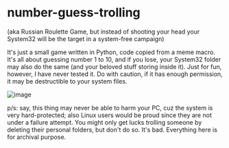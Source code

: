 # number-guess-trolling 
(aka Russian Roulette Game, but instead of shooting your head your System32 will be the target in a system-free campaign)

It's just a small game written in Python, code copied from a meme macro. It's all about guessing number 1 to 10, and if you lose, your System32 folder may also do the same (and your beloved stuff storing inside it). Just for fun, however, I have never tested it. Do with caution, if it has enough permission, it may be destructible to your system files.

![image](https://github.com/Barnacl437/number-guess-trolling/assets/87983017/3701dec1-1337-44a1-a52b-00cbd617b84f)

p/s: say, this thing may never be able to harm your PC, cuz the system is very hard-protected; also Linux users would be proud since they are not under a failure attempt. You might only get lucks trolling someone by deleting their personal folders, but don't do so. It's bad. Everything here is for archival purpose.
